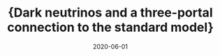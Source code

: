 ---
title: "{Dark neutrinos and a three-portal connection to the standard model}"
authors: 
collection: publications
permalink: /publication/2020-06-01-Darkneutrinosandathree-portalconnectiontothestandardmodel
date: 2020-06-01
venue: ''
citation: '"{Dark neutrinos and a three-portal connection to the standard model}", Peter {Ballett},  Matheus {Hostert},  Silvia {Pascoli},  , 2020, '
eprint: ''
---